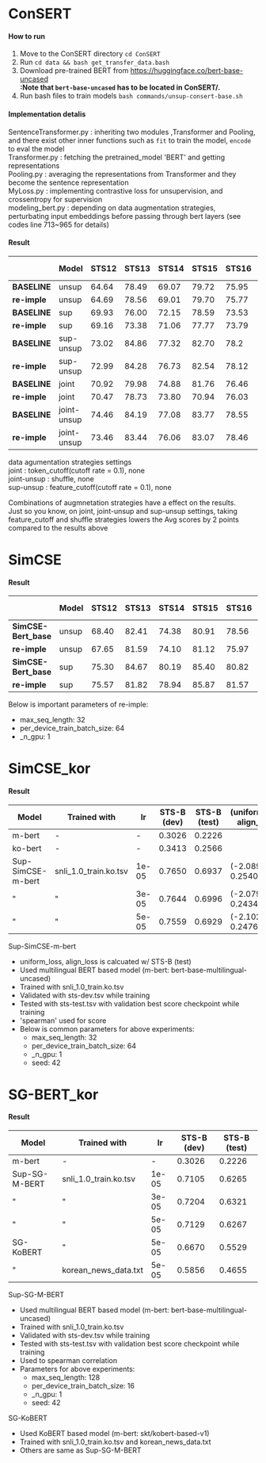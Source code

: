 # ConSERT

#### How to run

1. Move to the ConSERT directory `cd ConSERT`
2. Run `cd data && bash get_transfer_data.bash`
3. Download pre-trained BERT from https://huggingface.co/bert-base-uncased     
   **:Note that `bert-base-uncased` has to be located in ConSERT/.**
4. Run bash files to train models `bash commands/unsup-consert-base.sh`

#### Implementation detalis

SentenceTransformer.py : inheriting two modules ,Transformer and Pooling, and there exist other inner functions such
as `fit` to train the model, `encode` to eval the model    
Transformer.py : fetching the pretrained_model 'BERT' and getting representations      
Pooling.py : averaging the representations from Transformer and they become the sentence representation      
MyLoss.py : implementing contrastive loss for unsupervision, and crossentropy for supervision      
modeling_bert.py : depending on data augmentation strategies, perturbating input embeddings before passing through bert
layers (see codes line 713~965 for details)

#### Result

|              | **Model**   | **STS12** | **STS13** | **STS14** | **STS15** | **STS16** | **STSb** | **SICK-R** | **Avg.** |
|--------------|-------------|-----------|-----------|-----------|-----------|-----------|----------|------------|----------|
| **BASELINE** | unsup       | 64.64     | 78.49     | 69.07     | 79.72     | 75.95     | 73.97    | 67.31      | 72.74    |
| **re-imple** | unsup       | 64.69     | 78.56     | 69.01     | 79.70     | 75.77     | 73.86    | 67.15      | 72.68    |
| **BASELINE** | sup         | 69.93     | 76.00     | 72.15     | 78.59     | 73.53     | 76.10    | 73.01      | 74.19    |
| **re-imple** | sup         | 69.16     | 73.38     | 71.06     | 77.77     | 73.79     | 75.81    | 72.20      | 73.31    |
| **BASELINE** | sup-unsup   | 73.02     | 84.86     | 77.32     | 82.70     | 78.2      | 81.34    | 75.00      | 78.92    |
| **re-imple** | sup-unsup   | 72.99     | 84.28     | 76.73     | 82.54     | 78.12     | 81.12    | 75.02      | 78.69    |
| **BASELINE** | joint       | 70.92     | 79.98     | 74.88     | 81.76     | 76.46     | 78.99    | 78.15      | 77.31    |
| **re-imple** | joint       | 70.47     | 78.73     | 73.80     | 70.94     | 76.03     | 77.75    | 77.70      | 76.49    |
| **BASELINE** | joint-unsup | 74.46     | 84.19     | 77.08     | 83.77     | 78.55     | 81.37    | 77.01      | 79.49    |
| **re-imple** | joint-unsup | 73.46     | 83.44     | 76.06     | 83.07     | 78.46     | 80.27    | 75.90      | 78.66    |

data agumentation strategies settings      
joint : token_cutoff(cutoff rate = 0.1), none     
joint-unsup : shuffle, none     
sup-unsup : feature_cutoff(cutoff rate = 0.1), none

Combinations of augmnetation strategies have a effect on the results.      
Just so you know, on joint, joint-unsup and sup-unsup settings, taking feature_cutoff and shuffle strategies lowers the
Avg scores by 2 points compared to the results above

# SimCSE

#### Result

|                      | **Model** | **STS12** | **STS13** | **STS14** | **STS15** | **STS16** | **STSb** | **SICK-R** | **Avg.** |
|----------------------|-----------|-----------|-----------|-----------|-----------|-----------|----------|------------|----------|
| **SimCSE-Bert_base** | unsup     | 68.40     | 82.41     | 74.38     | 80.91     | 78.56     | 76.85    | 72.23      | 76.25    |
| **re-imple**         | unsup     | 67.65     | 81.59     | 74.10     | 81.12     | 75.97     | 77.94    | 70.99      | 76.14    |
| **SimCSE-Bert_base** | sup       | 75.30     | 84.67     | 80.19     | 85.40     | 80.82     | 84.25    | 80.39      | 81.57    |
| **re-imple**         | sup       | 75.57     | 81.82     | 78.94     | 85.87     | 81.57     | 84.27    | 80.25      | 81.18    |

Below is important parameters of re-imple:

* max_seq_length: 32
* per_device_train_batch_size: 64
* _n_gpu: 1

# SimCSE_kor

#### Result

| **Model**         | Trained with          | lr    | STS-B (dev) | STS-B (test) | (uniform_loss, align_loss) |
|-------------------|-----------------------|-------|-------------|--------------|----------------------------|
| m-bert            | -                     | -     | 0.3026      | 0.2226       |                            |
| ko-bert           | -                     | -     | 0.3413      | 0.2566       |
| Sup-SimCSE-m-bert | snli_1.0_train.ko.tsv | 1e-05 | 0.7650      | 0.6937       | (-2.0897, 0.2540)          |
| "                 | "                     | 3e-05 | 0.7644      | 0.6996       | (-2.0793, 0.2434)          |
| "                 | "                     | 5e-05 | 0.7559      | 0.6929       | (-2.1024, 0.2476)          |

Sup-SimCSE-m-bert

* uniform_loss, align_loss is calcuated w/ STS-B (test)
* Used multilingual BERT based model (m-bert: bert-base-multilingual-uncased)
* Trained with snli_1.0_train.ko.tsv
* Validated with sts-dev.tsv while training
* Tested with sts-test.tsv with validation best score checkpoint while training
* 'spearman' used for score
* Below is common parameters for above experiments:
    * max_seq_length: 32
    * per_device_train_batch_size: 64
    * _n_gpu: 1
    * seed: 42

# SG-BERT_kor 

#### Result

| **Model**         | Trained with          | lr    | STS-B (dev) | STS-B (test) |
|-------------------|-----------------------|-------|-------------|--------------|
| m-bert            | -                     | -     | 0.3026      | 0.2226       |
| Sup-SG-M-BERT     | snli_1.0_train.ko.tsv | 1e-05 | 0.7105      | 0.6265       |
| "                 | "                     | 3e-05 | 0.7204      | 0.6321       |
| "                 | "                     | 5e-05 | 0.7129      | 0.6267       |
| SG-KoBERT         | "                     | 5e-05 | 0.6670      | 0.5529       |
| "                 | korean_news_data.txt  | 5e-05 | 0.5856      | 0.4655       |

Sup-SG-M-BERT

* Used multilingual BERT based model (m-bert: bert-base-multilingual-uncased)
* Trained with snli_1.0_train.ko.tsv
* Validated with sts-dev.tsv while training
* Tested with sts-test.tsv with validation best score checkpoint while training
* Used to spearman correlation
* Parameters for above experiments:
    * max_seq_length: 128
    * per_device_train_batch_size: 16
    * _n_gpu: 1
    * seed: 42

SG-KoBERT

* Used KoBERT based model (m-bert: skt/kobert-based-v1)
* Trained with snli_1.0_train.ko.tsv and korean_news_data.txt
* Others are same as Sup-SG-M-BERT
